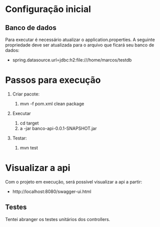 # Configuração inicial #
## Banco de dados ##

Para executar é necessário atualizar o application.properties. A seguinte propriedade deve ser atualizada para o arquivo que ficará seu banco de dados:

* spring.datasource.url=jdbc:h2:file:///home/marcos/testdb
 
# Passos para execução #
    
1. Criar pacote:
    1. mvn -f pom.xml clean package

2. Executar
    1. cd target
    2. a -jar banco-api-0.0.1-SNAPSHOT.jar

1. Testar:
    1. mvn test

# Visualizar a api #
Com o projeto em execução, será possível visualizar a api a partir:
* http://localhost:8080/swagger-ui.html

## Testes ##

Tentei abranger os testes unitários dos controllers.
